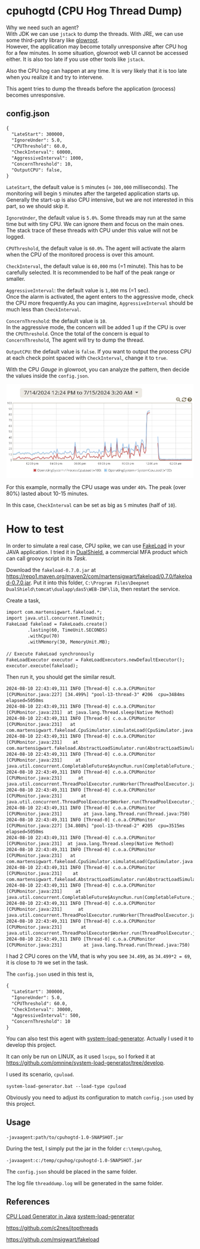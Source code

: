 # cpuhogtd (CPU Hog Thread Dump)

Why we need such an agent?  
With JDK we can use `jstack` to dump the threads. With JRE, we can use some third-party library like [glowroot](https://github.com/glowroot/glowroot).  
However, the application may become totally unresponsive after CPU hog for a few minutes. In some situation,  glowroot web UI cannot be accessed either. It is also too late if you use other tools like `jstack`.

Also the CPU hog can happen at any time. It is very likely that it is too late when you realize it and try to intervene.

This agent tries to dump the threads before the application (process) becomes unresponsive. 

## config.json

```
{
  "LateStart": 300000,
  "IgnoreUnder": 5.0,
  "CPUThreshold": 60.0,
  "CheckInterval": 60000,
  "AggressiveInterval": 1000,
  "ConcernThreshold": 10,
  "OutputCPU": false,
}
```

`LateStart`, the default value is `5` minutes (= `300,000` milliseconds). The monitoring will begin `5` minutes after the targeted application starts up. Generally the start-up is also CPU intensive, but we are not interested in this part, so we should skip it.

`IgnoreUnder`, the default value is `5.0%`. Some threads may run at the same time but with tiny CPU. We can ignore them and focus on the main ones. The stack trace of these threads with CPU under this value will not be logged.

`CPUThreshold`, the default value is `60.0%`. The agent will activate the alarm when the CPU of the monitored process is over this amount. 

`CheckInterval`, the default value is `60,000` ms (=1 minute). This has to be carefully selected. It is recommended to be half of the peak range or smaller.

`AggressiveInterval`: the default value is `1,000` ms (=1 sec).  
Once the alarm is activated, the agent enters to the aggressive mode, check the CPU more frequently.As you can imagine, `AggressiveInterval` should be much less than `CheckInterval`.

`ConcernThreshold`: the default value is `10`.  
In the aggressive mode, the concern will be added 1 up if the CPU is over the `CPUThreshold`. Once the total of the concern is equal to `ConcernThreshold`, The agent will try to dump the thread. 

`OutputCPU`: the default value is `false`. If you want to output the process CPU at each check point spaced with `CheckInterval`, change it to `true`.


With the CPU  *Gauge* in glowroot, you can analyze the pattern, then decide the values inside the `config.json`.

![Glowroot-CPU-Gauge](./doc/glowroot-cpu-gauge.png)

For this example, normally the CPU usage was under `40%`. The peak (over 80%) lasted about 10-15 minutes.

In this case,  `CheckInterval` can be set as big as `5` minutes (half of `10`).

# How to test

In order to simulate a real case, CPU spike, we can use [FakeLoad](https://github.com/msigwart/fakeload) in your JAVA application.
I tried it in [DualShield](https://web.deepnetsecurity.com/products/dualshield/), a commercial MFA product which can call groovy script in its *Task*.

Download the `fakeload-0.7.0.jar` at https://repo1.maven.org/maven2/com/martensigwart/fakeload/0.7.0/fakeload-0.7.0.jar. Put it into this folder,
`C:\Program Files\Deepnet DualShield\tomcat\dualapp\das5\WEB-INF\lib`, then restart the service.

Create a task,

```
import com.martensigwart.fakeload.*;
import java.util.concurrent.TimeUnit;
FakeLoad fakeload = FakeLoads.create()
        .lasting(60, TimeUnit.SECONDS)
        .withCpu(70)
        .withMemory(30, MemoryUnit.MB);

// Execute FakeLoad synchronously
FakeLoadExecutor executor = FakeLoadExecutors.newDefaultExecutor();
executor.execute(fakeload);

```

Then run it, you should get the similar result. 

```
2024-08-10 22:43:49,311 INFO [Thread-0] c.o.a.CPUMonitor [CPUMonitor.java:227] [34.499%] "pool-13-thread-3" #206  cpu=3484ms elapsed=5050ms
2024-08-10 22:43:49,311 INFO [Thread-0] c.o.a.CPUMonitor [CPUMonitor.java:231]  at java.lang.Thread.sleep(Native Method)
2024-08-10 22:43:49,311 INFO [Thread-0] c.o.a.CPUMonitor [CPUMonitor.java:231]   at com.martensigwart.fakeload.CpuSimulator.simulateLoad(CpuSimulator.java:35)
2024-08-10 22:43:49,311 INFO [Thread-0] c.o.a.CPUMonitor [CPUMonitor.java:231]    at com.martensigwart.fakeload.AbstractLoadSimulator.run(AbstractLoadSimulator.java:102)
2024-08-10 22:43:49,311 INFO [Thread-0] c.o.a.CPUMonitor [CPUMonitor.java:231]     at java.util.concurrent.CompletableFuture$AsyncRun.run(CompletableFuture.java:1640)
2024-08-10 22:43:49,311 INFO [Thread-0] c.o.a.CPUMonitor [CPUMonitor.java:231]      at java.util.concurrent.ThreadPoolExecutor.runWorker(ThreadPoolExecutor.java:1149)
2024-08-10 22:43:49,311 INFO [Thread-0] c.o.a.CPUMonitor [CPUMonitor.java:231]       at java.util.concurrent.ThreadPoolExecutor$Worker.run(ThreadPoolExecutor.java:624)
2024-08-10 22:43:49,311 INFO [Thread-0] c.o.a.CPUMonitor [CPUMonitor.java:231]        at java.lang.Thread.run(Thread.java:750)
2024-08-10 22:43:49,311 INFO [Thread-0] c.o.a.CPUMonitor [CPUMonitor.java:227] [34.808%] "pool-13-thread-2" #205  cpu=3515ms elapsed=5050ms
2024-08-10 22:43:49,311 INFO [Thread-0] c.o.a.CPUMonitor [CPUMonitor.java:231]  at java.lang.Thread.sleep(Native Method)
2024-08-10 22:43:49,311 INFO [Thread-0] c.o.a.CPUMonitor [CPUMonitor.java:231]   at com.martensigwart.fakeload.CpuSimulator.simulateLoad(CpuSimulator.java:35)
2024-08-10 22:43:49,311 INFO [Thread-0] c.o.a.CPUMonitor [CPUMonitor.java:231]    at com.martensigwart.fakeload.AbstractLoadSimulator.run(AbstractLoadSimulator.java:102)
2024-08-10 22:43:49,311 INFO [Thread-0] c.o.a.CPUMonitor [CPUMonitor.java:231]     at java.util.concurrent.CompletableFuture$AsyncRun.run(CompletableFuture.java:1640)
2024-08-10 22:43:49,311 INFO [Thread-0] c.o.a.CPUMonitor [CPUMonitor.java:231]      at java.util.concurrent.ThreadPoolExecutor.runWorker(ThreadPoolExecutor.java:1149)
2024-08-10 22:43:49,311 INFO [Thread-0] c.o.a.CPUMonitor [CPUMonitor.java:231]       at java.util.concurrent.ThreadPoolExecutor$Worker.run(ThreadPoolExecutor.java:624)
2024-08-10 22:43:49,311 INFO [Thread-0] c.o.a.CPUMonitor [CPUMonitor.java:231]        at java.lang.Thread.run(Thread.java:750)

```
I had 2 CPU cores on the VM, that is why you see `34.499`, as `34.499*2 = 69`, it is close to `70` we set in the task.

The `config.json` used in this test is,

```
{
  "LateStart": 300000,
  "IgnoreUnder": 5.0,
  "CPUThreshold": 60.0,
  "CheckInterval": 30000,
  "AggressiveInterval": 500,
  "ConcernThreshold": 10
}
```

You can also test this agent with [system-load-generator](https://github.com/pradykaushik/system-load-generator). Actually I used it to develop this project. 

It can only be run on LINUX, as it used `lscpu`, so I forked it at https://github.com/omnine/system-load-generator/tree/develop.

I used its scenario, `cpuload`.

`system-load-generator.bat --load-type cpuload`

Obviously you need to adjust its configuration to match `config.json` used by this project.

## Usage

`-javaagent:path/to/cpuhogtd-1.0-SNAPSHOT.jar`

During the test, I simply put the jar in the folder `c:\temp\cpuhog`,

`-javaagent:c:/temp/cpuhog/cpuhogtd-1.0-SNAPSHOT.jar`

The `config.json` should be placed in the same folder.

The log file `threaddump.log` will be generated in the same folder.

## References

[CPU Load Generator in Java](https://blog.caffinc.com/2016/03/cpu-load-generator/)
[system-load-generator](https://github.com/pradykaushik/system-load-generator)

https://github.com/c2nes/jtopthreads

https://github.com/msigwart/fakeload